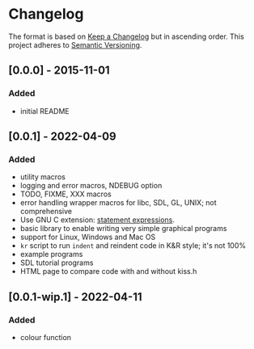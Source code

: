 # Changelog

The format is based on [Keep a Changelog](http://keepachangelog.com/en/1.0.0/) but in ascending order.
This project adheres to [Semantic Versioning](http://semver.org/spec/v2.0.0.html).

## [0.0.0] - 2015-11-01

### Added

- initial README

## [0.0.1] - 2022-04-09

### Added

- utility macros
- logging and error macros, NDEBUG option
- TODO, FIXME, XXX macros
- error handling wrapper macros for libc, SDL, GL, UNIX; not comprehensive
- Use GNU C extension: [statement expressions](https://gcc.gnu.org/onlinedocs/gcc/Statement-Exprs.html).
- basic library to enable writing very simple graphical programs
- support for Linux, Windows and Mac OS
- `kr` script to run `indent` and reindent code in K&R style; it's not 100%
- example programs
- SDL tutorial programs
- HTML page to compare code with and without kiss.h

## [0.0.1-wip.1] - 2022-04-11

### Added

- colour function
